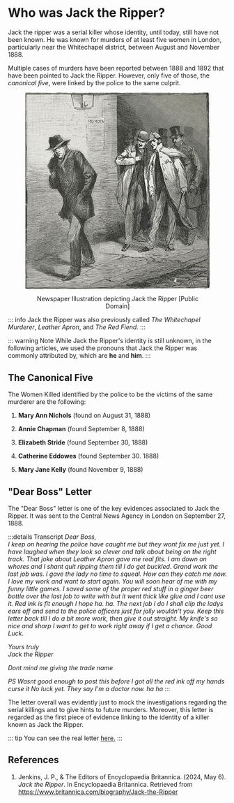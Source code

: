 <!-- ADD IMAGES I GUESS -->

# Who was Jack the Ripper?

Jack the ripper was a serial killer whose identity, until today, still have not been known. He was known for murders of at least five women in London, particularly near the Whitechapel district, between August and November 1888.

Multiple cases of murders have been reported between 1888 and 1892 that have been pointed to Jack the Ripper. However, only five of those, the _canonical five_, were linked by the police to the same culprit.

<figure>
<p align="center">
<img align="center" src="../images/jack-the-ripper/JacktheRipper1888.jpg" alt="JNewspaper Illustration depicting Jack the Ripper"/>
</p>
<figcaption align="center">Newspaper Illustration depicting Jack the Ripper [Public Domain]</figcaption>
</figure>

::: info
Jack the Ripper was also previously called _The Whitechapel Murderer_, _Leather Apron_, and _The Red Fiend_.
:::

::: warning Note
While Jack the Ripper's identity is still unknown, in the following articles, we used the pronouns that Jack the Ripper was commonly attributed by, which are **he** and **him**.
:::

## The Canonical Five

The Women Killed identified by the police to be the victims of the same murderer are the following:

1. **Mary Ann Nichols**
   (found on August 31, 1888)

2. **Annie Chapman**
   (found September 8, 1888)

3. **Elizabeth Stride**
   (found September 30, 1888)

4. **Catherine Eddowes**
   (found September 30. 1888)

5. **Mary Jane Kelly**
   (found November 9, 1888)

## "Dear Boss" Letter

The "Dear Boss" letter is one of the key evidences associated to Jack the Ripper. It was sent to the Central News Agency in London on September 27, 1888.

:::details Transcript
_Dear Boss,_ <br>
_I keep on hearing the police have caught me but they wont fix me just yet. I have laughed when they look so clever and talk about being on the right track. That joke about Leather Apron gave me real fits. I am down on whores and I shant quit ripping them till I do get buckled. Grand work the last job was. I gave the lady no time to squeal. How can they catch me now. I love my work and want to start again. You will soon hear of me with my funny little games. I saved some of the proper red stuff in a ginger beer bottle over the last job to write with but it went thick like glue and I cant use it. Red ink is fit enough I hope ha. ha. The next job I do I shall clip the ladys ears off and send to the police officers just for jolly wouldn't you. Keep this letter back till I do a bit more work, then give it out straight. My knife's so nice and sharp I want to get to work right away if I get a chance. Good Luck._

_Yours truly_ <br>
_Jack the Ripper_ <br>

_Dont mind me giving the trade name_

_PS Wasnt good enough to post this before I got all the red ink off my hands curse it No luck yet. They say I'm a doctor now. ha ha_
:::

The letter overall was evidently just to mock the investigations regarding the serial killings and to give hints to future murders. Moreover, this letter is regarded as the first piece of evidence linking to the identity of a killer known as Jack the Ripper.

::: tip
You can see the real letter [here.](https://umsi580.lsait.lsa.umich.edu/s/stand_up_be_counted/item/1105)
:::

## References

1. Jenkins, J. P., & The Editors of Encyclopaedia Britannica. (2024, May 6). _Jack the Ripper_. In Encyclopaedia Britannica. Retrieved from https://www.britannica.com/biography/Jack-the-Ripper
